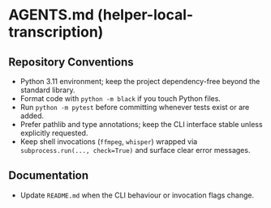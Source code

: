 # AGENTS.md (helper-local-transcription)

## Repository Conventions
- Python 3.11 environment; keep the project dependency-free beyond the standard library.
- Format code with `python -m black` if you touch Python files.
- Run `python -m pytest` before committing whenever tests exist or are added.
- Prefer pathlib and type annotations; keep the CLI interface stable unless explicitly requested.
- Keep shell invocations (`ffmpeg`, `whisper`) wrapped via `subprocess.run(..., check=True)` and surface clear error messages.

## Documentation
- Update `README.md` when the CLI behaviour or invocation flags change.
